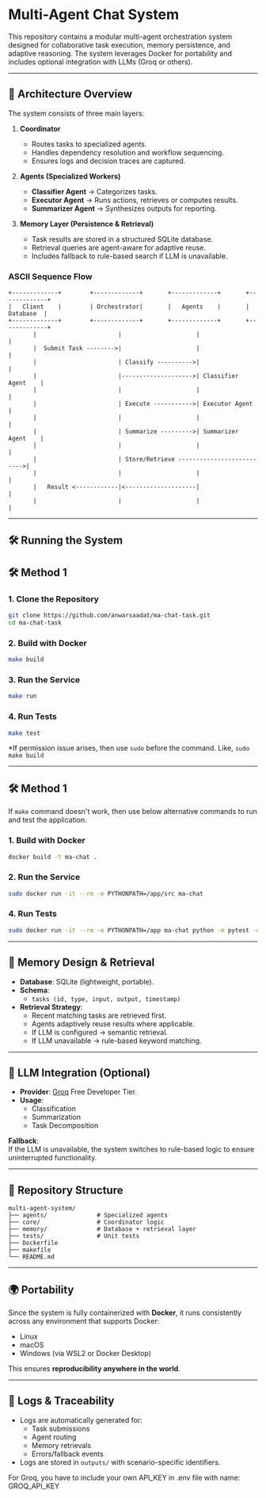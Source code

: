 # Multi-Agent Chat System

This repository contains a modular multi-agent orchestration system designed for collaborative task execution, memory persistence, and adaptive reasoning. The system leverages Docker for portability and includes optional integration with LLMs (Groq or others).

---

## 🚀 Architecture Overview

The system consists of three main layers:

1. **Coordinator**  
   - Routes tasks to specialized agents.  
   - Handles dependency resolution and workflow sequencing.  
   - Ensures logs and decision traces are captured.

2. **Agents (Specialized Workers)**  
   - **Classifier Agent** → Categorizes tasks.  
   - **Executor Agent** → Runs actions, retrieves or computes results.  
   - **Summarizer Agent** → Synthesizes outputs for reporting.  

3. **Memory Layer (Persistence & Retrieval)**  
   - Task results are stored in a structured SQLite database.  
   - Retrieval queries are agent-aware for adaptive reuse.  
   - Includes fallback to rule-based search if LLM is unavailable.

### ASCII Sequence Flow

```text
+-------------+        +-------------+       +-------------+       +-------------+
|   Client    |        | Orchestrator|       |   Agents    |       |   Database  |
+-------------+        +-------------+       +-------------+       +-------------+
       |                       |                     |                     |
       |  Submit Task -------->|                     |                     |
       |                       | Classify ---------->|                     |
       |                       |-------------------->| Classifier Agent    |
       |                       |                     |                     |
       |                       | Execute ----------->| Executor Agent      |
       |                       |                     |                     |
       |                       | Summarize --------->| Summarizer Agent    |
       |                       |                     |                     |
       |                       | Store/Retrieve -------------------------->|
       |                       |                     |                     |
       |   Result <------------|<--------------------|                     |
       |                       |                     |                     |
```

---

## 🛠️ Running the System

## 🛠️ Method 1

### 1. Clone the Repository
```bash
git clone https://github.com/anwarsaadat/ma-chat-task.git
cd ma-chat-task
```

### 2. Build with Docker
```bash
make build
```

### 3. Run the Service
```bash
make run
```

### 4. Run Tests
```bash
make test
```

*If permission issue arises, then use ```sudo``` before the command. Like, ```sudo make build```

---

## 🛠️ Method 1

If ```make``` command doesn't work, then use below alternative commands to run and test the application.

### 1. Build with Docker
```bash
docker build -t ma-chat .
```

### 2. Run the Service
```bash
sudo docker run -it --rm -e PYTHONPATH=/app/src ma-chat
```

### 4. Run Tests
```bash
sudo docker run -it --rm -e PYTHONPATH=/app ma-chat python -m pytest -q
```

---

## 🧠 Memory Design & Retrieval

- **Database**: SQLite (lightweight, portable).
- **Schema**:
  - `tasks (id, type, input, output, timestamp)`
- **Retrieval Strategy**:
  - Recent matching tasks are retrieved first.  
  - Agents adaptively reuse results where applicable.  
  - If LLM is configured → semantic retrieval.  
  - If LLM unavailable → rule-based keyword matching.

---

## 🤖 LLM Integration (Optional)

- **Provider**: [Groq](https://console.groq.com/docs/overview) Free Developer Tier.  
- **Usage**:
  - Classification  
  - Summarization  
  - Task Decomposition  

**Fallback**:  
If the LLM is unavailable, the system switches to rule-based logic to ensure uninterrupted functionality.

---

## 📂 Repository Structure

```
multi-agent-system/
├── agents/              # Specialized agents
├── core/                # Coordinator logic
├── memory/              # Database + retrieval layer
├── tests/               # Unit tests
├── Dockerfile
├── makefile
└── README.md
```

---

## 🌍 Portability

Since the system is fully containerized with **Docker**, it runs consistently across any environment that supports Docker:
- Linux
- macOS
- Windows (via WSL2 or Docker Desktop)

This ensures **reproducibility anywhere in the world**.

---

## 📜 Logs & Traceability

- Logs are automatically generated for:
  - Task submissions
  - Agent routing
  - Memory retrievals
  - Errors/fallback events
- Logs are stored in `outputs/` with scenario-specific identifiers.

For Groq, you have to include your own API_KEY in .env file with name: GROQ_API_KEY